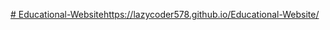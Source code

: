 [# Educational-Website](https://lazycoder578.github.io/Educational-Website/)https://lazycoder578.github.io/Educational-Website/
